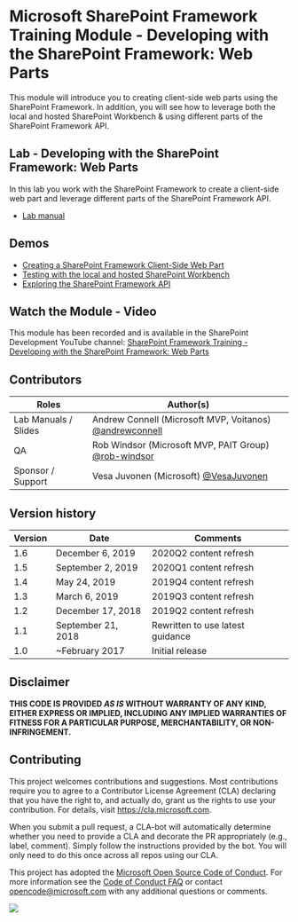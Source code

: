 # Microsoft SharePoint Framework Training Module - Developing with the SharePoint Framework: Web Parts

This module will introduce you to creating client-side web parts using the SharePoint Framework. In addition, you will see how to leverage both the local and hosted SharePoint Workbench & using different parts of the SharePoint Framework API.

## Lab - Developing with the SharePoint Framework: Web Parts

In this lab you work with the SharePoint Framework to create a client-side web part and leverage different parts of the SharePoint Framework API.

- [Lab manual](./Lab.md)

## Demos

- [Creating a SharePoint Framework Client-Side Web Part](./Demos/01-webpart)
- [Testing with the local and hosted SharePoint Workbench](./Demos/02-testing)
- [Exploring the SharePoint Framework API](./Demos/03-spfxapi)

## Watch the Module - Video

This module has been recorded and is available in the SharePoint Development YouTube channel: [SharePoint Framework Training - Developing with the SharePoint Framework: Web Parts](https://www.youtube.com/watch?v=m1l_sgSwKek&list=PLR9nK3mnD-OV-RPXQ3Lco845qoEy7VJoc)

## Contributors

| Roles                | Author(s)                                               |
| -------------------- | ------------------------------------------------------- |
| Lab Manuals / Slides | Andrew Connell (Microsoft MVP, Voitanos) [@andrewconnell](//github.com/andrewconnell) |
| QA                   | Rob Windsor (Microsoft MVP, PAIT Group) [@rob-windsor](//github.com/rob-windsor)      |
| Sponsor / Support    | Vesa Juvonen (Microsoft) [@VesaJuvonen](//github.com/VesaJuvonen)                     |

## Version history

| Version |        Date        |             Comments             |
| ------- | ------------------ | -------------------------------- |
| 1.6     | December 6, 2019   | 2020Q2 content refresh           |
| 1.5     | September 2, 2019  | 2020Q1 content refresh           |
| 1.4     | May 24, 2019       | 2019Q4 content refresh           |
| 1.3     | March 6, 2019      | 2019Q3 content refresh           |
| 1.2     | December 17, 2018  | 2019Q2 content refresh           |
| 1.1     | September 21, 2018 | Rewritten to use latest guidance |
| 1.0     | ~February 2017     | Initial release                  |

## Disclaimer

**THIS CODE IS PROVIDED _AS IS_ WITHOUT WARRANTY OF ANY KIND, EITHER EXPRESS OR IMPLIED, INCLUDING ANY IMPLIED WARRANTIES OF FITNESS FOR A PARTICULAR PURPOSE, MERCHANTABILITY, OR NON-INFRINGEMENT.**

## Contributing

This project welcomes contributions and suggestions. Most contributions require you to agree to a
Contributor License Agreement (CLA) declaring that you have the right to, and actually do, grant us
the rights to use your contribution. For details, visit https://cla.microsoft.com.

When you submit a pull request, a CLA-bot will automatically determine whether you need to provide
a CLA and decorate the PR appropriately (e.g., label, comment). Simply follow the instructions
provided by the bot. You will only need to do this once across all repos using our CLA.

This project has adopted the [Microsoft Open Source Code of Conduct](https://opensource.microsoft.com/codeofconduct/).
For more information see the [Code of Conduct FAQ](https://opensource.microsoft.com/codeofconduct/faq/) or
contact [opencode@microsoft.com](mailto:opencode@microsoft.com) with any additional questions or comments.

<img src="https://telemetry.sharepointpnp.com/sp-dev-training-spfx-web-parts" />
